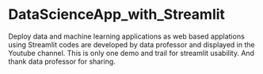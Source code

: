 # DataScienceApp_with_Streamlit
Deploy data and machine learning applications as web based applations using Streamlit
codes are developed by data professor and displayed in the Youtube channel. This is only one demo and trail for streamlit usability. And thank data professor for sharing.
